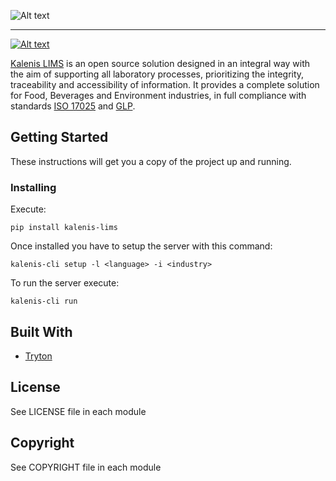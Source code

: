 ![Alt text](http://kalenislims.com/img/isologo-kalenis.png)

---

[![Alt text](https://drone.kalenislims.com/api/badges/kalenis/kalenislims/status.svg)](https://drone.kalenislims.com/kalenis/kalenislims)

[Kalenis LIMS](http://kalenislims.com/) is an open source solution designed in an integral way with the aim of supporting all laboratory processes, prioritizing the integrity, traceability and accessibility of information. It provides a complete solution for Food, Beverages and Environment industries, in full compliance with standards [ISO 17025](http://en.wikipedia.org/wiki/ISO/IEC_17025) and [GLP](http://en.wikipedia.org/wiki/Good_laboratory_practice).

## Getting Started

These instructions will get you a copy of the project up and running.

### Installing

Execute:

    pip install kalenis-lims


Once installed you have to setup the server with this command:

```
kalenis-cli setup -l <language> -i <industry>
```

To run the server execute:

```
kalenis-cli run
```

## Built With

* [Tryton](http://www.tryton.org/)

## License

See LICENSE file in each module

## Copyright

See COPYRIGHT file in each module
